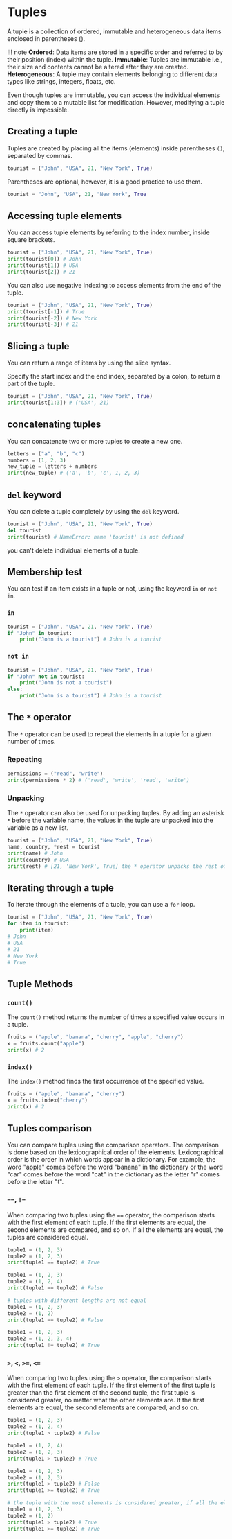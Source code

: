 # Tuples

A tuple is a collection of ordered, immutable and heterogeneous data items enclosed in parentheses ().

!!! note
    **Ordered**: Data items are stored in a specific order and referred to by their position (index) within the tuple.
    **Immutable**: Tuples are immutable i.e., their size and contents cannot be altered after they are created.
    **Heterogeneous**: A tuple may contain elements belonging to different data types like strings, integers, floats, etc.

Even though tuples are immutable, you can access the individual elements and copy them to a mutable list for modification. However, modifying a tuple directly is impossible.

## Creating a tuple

Tuples are created by placing all the items (elements) inside parentheses `()`, separated by commas.

```python
tourist = ("John", "USA", 21, "New York", True)
```

Parentheses are optional, however, it is a good practice to use them.

```python
tourist = "John", "USA", 21, "New York", True
```

## Accessing tuple elements

You can access tuple elements by referring to the index number, inside square brackets.

```python {cmd}
tourist = ("John", "USA", 21, "New York", True)
print(tourist[0]) # John
print(tourist[1]) # USA
print(tourist[2]) # 21
```

You can also use negative indexing to access elements from the end of the tuple.

```python {cmd}
tourist = ("John", "USA", 21, "New York", True)
print(tourist[-1]) # True
print(tourist[-2]) # New York
print(tourist[-3]) # 21
```

## Slicing a tuple

You can return a range of items by using the slice syntax.

Specify the start index and the end index, separated by a colon, to return a part of the tuple.

```python {cmd}
tourist = ("John", "USA", 21, "New York", True)
print(tourist[1:3]) # ('USA', 21)
```

## concatenating tuples

You can concatenate two or more tuples to create a new one.

```python {cmd}
letters = ("a", "b", "c")
numbers = (1, 2, 3)
new_tuple = letters + numbers
print(new_tuple) # ('a', 'b', 'c', 1, 2, 3)
```

## `del` keyword

You can delete a tuple completely by using the `del` keyword.

```python {cmd}
tourist = ("John", "USA", 21, "New York", True)
del tourist
print(tourist) # NameError: name 'tourist' is not defined
```

you can't delete individual elements of a tuple.

## Membership test

You can test if an item exists in a tuple or not, using the keyword `in` or `not in`.

### `in`

```python {cmd}
tourist = ("John", "USA", 21, "New York", True)
if "John" in tourist:
    print("John is a tourist") # John is a tourist
```

### `not in`

```python {cmd}
tourist = ("John", "USA", 21, "New York", True)
if "John" not in tourist:
    print("John is not a tourist")
else:
    print("John is a tourist") # John is a tourist
```

## The `*` operator

The `*` operator can be used to repeat the elements in a tuple for a given number of times.

### Repeating

```python {cmd}
permissions = ("read", "write")
print(permissions * 2) # ('read', 'write', 'read', 'write')
```

### Unpacking

The `*` operator can also be used for unpacking tuples. By adding an asterisk `*` before the variable name, the values in the tuple are unpacked into the variable as a new list.

```python {cmd}
tourist = ("John", "USA", 21, "New York", True)
name, country, *rest = tourist
print(name) # John
print(country) # USA
print(rest) # [21, 'New York', True] the * operator unpacks the rest of the tuple into a list
```

## Iterating through a tuple

To iterate through the elements of a tuple, you can use a `for` loop.

```python {cmd}
tourist = ("John", "USA", 21, "New York", True)
for item in tourist:
    print(item)
# John
# USA
# 21
# New York
# True
```

## Tuple Methods

### `count()`

The `count()` method returns the number of times a specified value occurs in a tuple.

```python {cmd}
fruits = ("apple", "banana", "cherry", "apple", "cherry")
x = fruits.count("apple")
print(x) # 2
```

### `index()`

The `index()` method finds the first occurrence of the specified value.

```python {cmd}
fruits = ("apple", "banana", "cherry")
x = fruits.index("cherry")
print(x) # 2
```

## Tuples comparison

You can compare tuples using the comparison operators. The comparison is done based on the lexicographical order of the elements. Lexicographical order is the order in which words appear in a dictionary. For example, the word "apple" comes before the word "banana" in the dictionary or the word "car" comes before the word "cat" in the dictionary as the letter "r" comes before the letter "t".

### `==`, `!=`

When comparing two tuples using the `==` operator, the comparison starts with the first element of each tuple. If the first elements are equal, the second elements are compared, and so on. If all the elements are equal, the tuples are considered equal.

```python {cmd}
tuple1 = (1, 2, 3)
tuple2 = (1, 2, 3)
print(tuple1 == tuple2) # True

tuple1 = (1, 2, 3)
tuple2 = (1, 2, 4)
print(tuple1 == tuple2) # False

# tuples with different lengths are not equal
tuple1 = (1, 2, 3)
tuple2 = (1, 2)
print(tuple1 == tuple2) # False

tuple1 = (1, 2, 3)
tuple2 = (1, 2, 3, 4)
print(tuple1 != tuple2) # True 
```

### `>`, `<`, `>=`, `<=`

When comparing two tuples using the `>` operator, the comparison starts with the first element of each tuple. If the first element of the first tuple is greater than the first element of the second tuple, the first tuple is considered greater, no matter what the other elements are. If the first elements are equal, the second elements are compared, and so on.

```python {cmd}
tuple1 = (1, 2, 3)
tuple2 = (1, 2, 4)
print(tuple1 > tuple2) # False

tuple1 = (1, 2, 4)
tuple2 = (1, 2, 3)
print(tuple1 > tuple2) # True

tuple1 = (1, 2, 3)
tuple2 = (1, 2, 3)
print(tuple1 > tuple2) # False
print(tuple1 >= tuple2) # True

# the tuple with the most elements is considered greater, if all the elements of the shorter tuple are equal to the corresponding elements of the longer tuple
tuple1 = (1, 2, 3)
tuple2 = (1, 2)
print(tuple1 > tuple2) # True
print(tuple1 >= tuple2) # True
```
